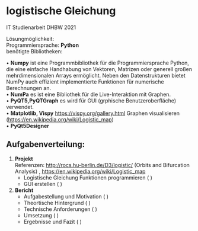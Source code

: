 # logistische Gleichung
IT Studienarbeit DHBW 2021

Lösungmöglichkeit:\
Programmiersprache: **Python**\
benötigte Bibliotheken:

•	**Numpy** ist eine Programmbibliothek für die Programmiersprache Python, die eine einfache Handhabung von Vektoren, Matrizen oder generell großen mehrdimensionalen Arrays ermöglicht. Neben den Datenstrukturen bietet NumPy auch effizient implementierte Funktionen für numerische Berechnungen an.\
•	**NumPa** es ist eine Bibliothek für die Live-Interaktion mit Graphen.\
•	**PyQT5,PyQTGraph**  es wird für GUI (grphische Benutzeroberfläche) verwendet.\
•	**Matplotlib, Vispy** https://vispy.org/gallery.html Graphen visualisieren (https://en.wikipedia.org/wiki/Logistic_map) \
•  **PyQt5Designer**


## Aufgabenverteilung:
1. **Projekt**\
Referenzen:
   http://rocs.hu-berlin.de/D3/logistic/   (Orbits and Bifurcation Analysis)  ,  https://en.wikipedia.org/wiki/Logistic_map
   - Logistische Gleichung Funktionen programmieren (       )
   - GUI erstellen (       )
2. **Bericht**
   - Aufgabestellung und Motivation (     )
   - Theortische Hintergrund  (     )
   - Technische Anforderungen (    )
   - Umsetzung (       )
   - Ergebnisse und Fazit (      )
